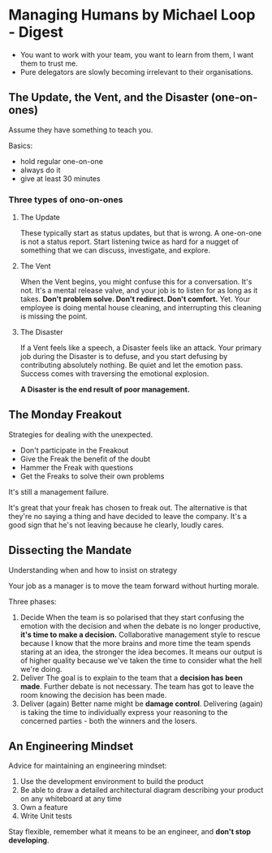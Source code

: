 # Managing Humans by Michael Loop - Digest


- You want to work with your team, you want to learn from them, I want them to trust me.
- Pure delegators are slowly becoming irrelevant to their organisations.

## The Update, the Vent, and the Disaster (one-on-ones)

Assume they have something to teach you.

Basics:

- hold regular one-on-one
- always do it
- give at least 30 minutes

### Three types of ono-on-ones

1. The Update

    These typically start as status updates, but that is wrong. A one-on-one is not a status report. Start listening twice as hard for a nugget of something that we can discuss, investigate, and explore.

2. The Vent

    When the Vent begins, you might confuse this for a conversation. It's not. It's a mental release valve, and your job is to listen for as long as it takes. **Don't problem solve. Don't redirect. Don't comfort.** Yet. Your employee is doing mental house cleaning, and interrupting this cleaning is missing the point.

3. The Disaster

    If a Vent feels like a speech, a Disaster feels like an attack. Your primary job during the Disaster is to defuse, and you start defusing by contributing absolutely nothing. Be quiet and let the emotion pass. Success comes with traversing the emotional explosion. 

    **A Disaster is the end result of poor management.**

## The Monday Freakout

Strategies for dealing with the unexpected.

- Don't participate in the Freakout
- Give the Freak the benefit of the doubt
- Hammer the Freak with questions
- Get the Freaks to solve their own problems

It's still a management failure.

It's great that your freak has chosen to freak out. The alternative is that they're no saying a thing and have decided to leave the company. It's a good sign that he's not leaving because he clearly, loudly cares.

## Dissecting the Mandate

Understanding when and how to insist on strategy

Your job as a manager is to move the team forward without hurting morale.

Three phases:

1. Decide
When the team is so polarised that they start confusing the emotion with the decision and when the debate is no longer productive, **it's time to make a decision.** 
Collaborative management style to rescue because I know that the more brains and more time the team spends staring at an idea, the stronger the idea becomes.
It means our output is of higher quality because we've taken the time to consider what the hell we're doing.
2. Deliver
The goal is to explain to the team that a **decision has been made**. Further debate is not necessary. The team has got to leave the room knowing the decision has been made.
3. Deliver (again)
Better name might be **damage control**. Delivering (again) is taking the time to individually express your reasoning to the concerned parties - both the winners and the losers.

## An Engineering Mindset

Advice for maintaining an engineering mindset:

1. Use the development environment to build the product
2. Be able to draw a detailed architectural diagram describing your product on any whiteboard at any time
3. Own a feature
4. Write Unit tests

Stay flexible, remember what it means to be an engineer, and **don't stop developing**.

